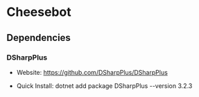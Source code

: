 # Cheesebot
## Dependencies

### DSharpPlus
* Website: https://github.com/DSharpPlus/DSharpPlus
- Quick Install: dotnet add package DSharpPlus --version 3.2.3

